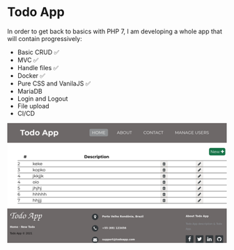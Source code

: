 # Todo App

In order to get back to basics with PHP 7, I am developing a whole app that will contain progressively:

  - Basic CRUD ✅
  - MVC ✅
  - Handle files ✅
  - Docker ✅
  - Pure CSS and VanilaJS ✅
  - MariaDB
  - Login and Logout
  - File upload
  - CI/CD

![alt text](./pictures/ss-one.png)
